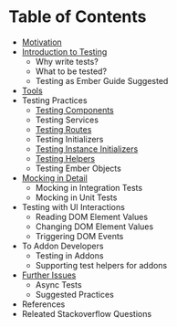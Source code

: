 # Table of Contents
* [Motivation](motivation.md)
* [Introduction to Testing](introduction.md)
  * Why write tests?
  * What to be tested?
  * Testing as Ember Guide Suggested
* [Tools](tools.md)
* Testing Practices
  * [Testing Components](testing-components.md)
  * Testing Services
  * [Testing Routes](testing-routes.md)
  * Testing Initializers
  * [Testing Instance Initializers](testing-instance-initializers.md)
  * [Testing Helpers](testing-helpers.md)
  * Testing Ember Objects
* [Mocking in Detail](mocking-in-detail.md)
  * Mocking in Integration Tests
  * Mocking in Unit Tests
* Testing with UI Interactions
  * Reading DOM Element Values
  * Changing DOM Element Values
  * Triggering DOM Events
* To Addon Developers
  * Testing in Addons
  * Supporting test helpers for addons
* [Further Issues](further-issues.md)
  * Async Tests
  * Suggested Practices
* References
* Releated Stackoverflow Questions
